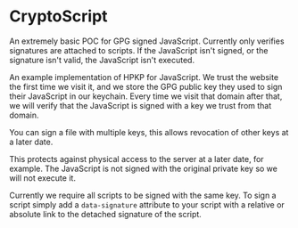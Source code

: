 # CryptoScript
An extremely basic POC for GPG signed JavaScript. Currently only verifies signatures are attached
to scripts. If the JavaScript isn't signed, or the signature isn't valid, the JavaScript isn't executed.

An example implementation of HPKP for JavaScript. We trust the website the first time we visit it,
and we store the GPG public key they used to sign their JavaScript in our keychain. Every time we
visit that domain after that, we will verify that the JavaScript is signed with a key we trust from
that domain.

You can sign a file with multiple keys, this allows revocation of other keys at a later date.

This protects against physical access to the server at a later date, for example. The JavaScript is
not signed with the original private key so we will not execute it.

Currently we require all scripts to be signed with the same key. To sign a script simply add a
`data-signature` attribute to your script with a relative or absolute link to the detached signature
of the script.